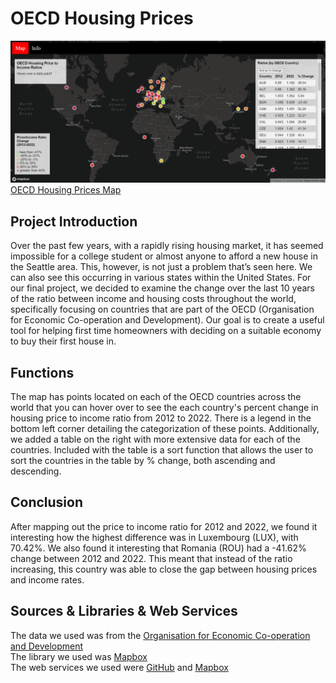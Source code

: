 # OECD Housing Prices
![Alt text](img/Global-housing-prices-interface.png)
[OECD Housing Prices Map](https://ilee17.github.io/geog328_group6_final/)

## Project Introduction
Over the past few years, with a rapidly rising housing market, it has seemed impossible for a college student or almost anyone to afford a new house in the Seattle area. This, however, is not just a problem that’s seen here. We can also see this occurring in various states within the United States. For our final project, we decided to examine the change over the last 10 years of the ratio between income and housing costs throughout the world, specifically focusing on countries that are part of the OECD (Organisation for Economic Co-operation and Development). Our goal is to create a useful tool for helping first time homeowners with deciding on a suitable economy to buy their first house in.

## Functions
The map has points located on each of the OECD countries across the world that you can hover over to see the each country's percent change in housing price to income ratio from 2012 to 2022. There is a legend in the bottom left corner detailing the categorization of these points. Additionally, we added a table on the right with more extensive data for each of the countries. Included with the table is a sort function that allows the user to sort the countries in the table by % change, both ascending and descending.

## Conclusion
After mapping out the price to income ratio for 2012 and 2022, we found it interesting how the highest difference was in Luxembourg (LUX), with 70.42%. We also found it interesting that Romania (ROU) had a -41.62% change between 2012 and 2022. This meant that instead of the ratio increasing, this country was able to close the gap between housing prices and income rates.

## Sources & Libraries & Web Services
The data we used was from the [Organisation for Economic Co-operation and Development](https://data.oecd.org/price/housing-prices.htm)<br />
The library we used was [Mapbox](https://docs.mapbox.com/mapbox-gl-js/guides/)<br />
The web services we used were [GitHub](https://github.com/) and [Mapbox](https://www.mapbox.com/)